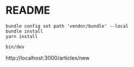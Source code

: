 # README

```
bundle config set path 'vendor/bundle' --local
bundle install
yarn install

bin/dev
```

http://localhost:3000/articles/new
